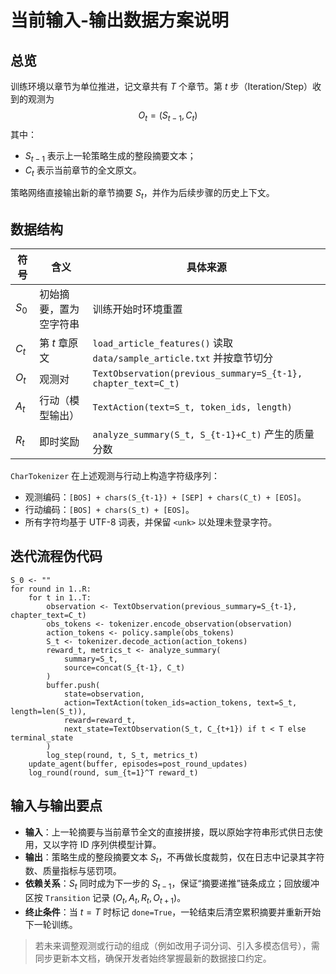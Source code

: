 # 当前输入-输出数据方案说明

## 总览
训练环境以章节为单位推进，记文章共有 $T$ 个章节。第 $t$ 步（Iteration/Step）收到的观测为
$$
O_t = (S_{t-1}, C_t)
$$
其中：
- $S_{t-1}$ 表示上一轮策略生成的整段摘要文本；
- $C_t$ 表示当前章节的全文原文。

策略网络直接输出新的章节摘要 $S_t$，并作为后续步骤的历史上下文。

## 数据结构
| 符号 | 含义 | 具体来源 |
| --- | --- | --- |
| $S_0$ | 初始摘要，置为空字符串 | 训练开始时环境重置 | 
| $C_t$ | 第 $t$ 章原文 | `load_article_features()` 读取 `data/sample_article.txt` 并按章节切分 |
| $O_t$ | 观测对 | `TextObservation(previous_summary=S_{t-1}, chapter_text=C_t)` |
| $A_t$ | 行动（模型输出） | `TextAction(text=S_t, token_ids, length)` |
| $R_t$ | 即时奖励 | `analyze_summary(S_t, S_{t-1}+C_t)` 产生的质量分数 |

`CharTokenizer` 在上述观测与行动上构造字符级序列：
- 观测编码：`[BOS] + chars(S_{t-1}) + [SEP] + chars(C_t) + [EOS]`。
- 行动编码：`[BOS] + chars(S_t) + [EOS]`。
- 所有字符均基于 UTF-8 词表，并保留 `<unk>` 以处理未登录字符。

## 迭代流程伪代码
```pseudo
S_0 <- ""
for round in 1..R:
    for t in 1..T:
        observation <- TextObservation(previous_summary=S_{t-1}, chapter_text=C_t)
        obs_tokens <- tokenizer.encode_observation(observation)
        action_tokens <- policy.sample(obs_tokens)
        S_t <- tokenizer.decode_action(action_tokens)
        reward_t, metrics_t <- analyze_summary(
            summary=S_t,
            source=concat(S_{t-1}, C_t)
        )
        buffer.push(
            state=observation,
            action=TextAction(token_ids=action_tokens, text=S_t, length=len(S_t)),
            reward=reward_t,
            next_state=TextObservation(S_t, C_{t+1}) if t < T else terminal_state
        )
        log_step(round, t, S_t, metrics_t)
    update_agent(buffer, episodes=post_round_updates)
    log_round(round, sum_{t=1}^T reward_t)
```

## 输入与输出要点
- **输入**：上一轮摘要与当前章节全文的直接拼接，既以原始字符串形式供日志使用，又以字符 ID 序列供模型计算。
- **输出**：策略生成的整段摘要文本 $S_t$，不再做长度裁剪，仅在日志中记录其字符数、质量指标与惩罚项。
- **依赖关系**：$S_t$ 同时成为下一步的 $S_{t-1}$，保证“摘要递推”链条成立；回放缓冲区按 `Transition` 记录 $(O_t, A_t, R_t, O_{t+1})$。
- **终止条件**：当 $t = T$ 时标记 `done=True`，一轮结束后清空累积摘要并重新开始下一轮训练。

> 若未来调整观测或行动的组成（例如改用子词分词、引入多模态信号），需同步更新本文档，确保开发者始终掌握最新的数据接口约定。
